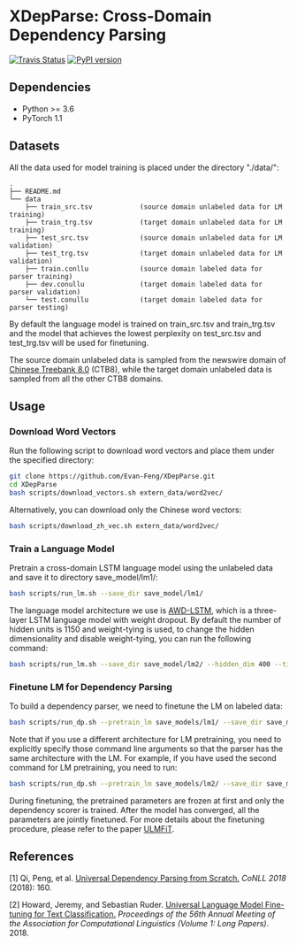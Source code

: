 # XDepParse: Cross-Domain Dependency Parsing

[![Travis Status](https://travis-ci.com/stanfordnlp/stanfordnlp.svg?token=RPNzRzNDQRoq2x3J2juj&branch=master)](https://travis-ci.com/stanfordnlp/stanfordnlp)
[![PyPI version](https://img.shields.io/pypi/v/stanfordnlp.svg?colorB=blue)](https://pypi.org/project/stanfordnlp/)

## Dependencies
- Python >= 3.6
- PyTorch 1.1

## Datasets

All the data used for model training is placed under the directory "./data/":

```
.
├── README.md
└── data
    ├── train_src.tsv            (source domain unlabeled data for LM training)
    ├── train_trg.tsv            (target domain unlabeled data for LM training)
    ├── test_src.tsv             (source domain unlabeled data for LM validation)
    ├── test_trg.tsv             (target domain unlabeled data for LM validation)
    ├── train.conllu             (source domain labeled data for parser training)
    ├── dev.conullu              (target domain labeled data for parser validation)
    └── test.conullu             (target domain labeled data for parser testing)
```

By default the language model is trained on train_src.tsv and train_trg.tsv and the model that achieves the lowest perplexity on test_src.tsv and test_trg.tsv will be used for finetuning.

The source domain unlabeled data is sampled from the newswire domain of [Chinese Treebank 8.0](<https://catalog.ldc.upenn.edu/LDC2013T21>) (CTB8), while the target domain unlabeled data is sampled from all the other CTB8 domains.

## Usage

### Download Word Vectors

Run the following script to download word vectors and place them under the specified directory:

```bash
git clone https://github.com/Evan-Feng/XDepParse.git
cd XDepParse
bash scripts/download_vectors.sh extern_data/word2vec/
```

Alternatively, you can download only the Chinese word vectors:

```bash
bash scripts/download_zh_vec.sh extern_data/word2vec/
```

### Train a Language Model

Pretrain a cross-domain LSTM language model using the unlabeled data and save it to directory save_model/lm1/:

```bash
bash scripts/run_lm.sh --save_dir save_model/lm1/
```

The language model architecture we use is [AWD-LSTM](<https://openreview.net/forum?id=SyyGPP0TZ¬eId=SyyGPP0TZ>), which is a three-layer LSTM language model with weight dropout. By default the number of hidden units is 1150 and weight-tying is used, to change the hidden dimensionality and disable weight-tying, you can run the following command:

```bash
bash scripts/run_lm.sh --save_dir save_model/lm2/ --hidden_dim 400 --tie_softmax 0
```

### Finetune LM for Dependency Parsing

To build a dependency parser, we need to finetune the LM on labeled data:

```bash
bash scripts/run_dp.sh --pretrain_lm save_models/lm1/ --save_dir save_models/dp1/
```

Note that if you use a different architecture for LM pretraining, you need to explicitly specify those command line arguments so that the parser has the same architecture with the LM. For example, if you have used the second command for LM pretraining, you need to run:

```bash
bash scripts/run_dp.sh --pretrain_lm save_models/lm2/ --save_dir save_models/dp2/ --hidden_dim 400 --output_hidden_dim 400
```

During finetuning, the pretrained parameters are frozen at first and only the dependency scorer is trained. After the model has converged, all the parameters are jointly finetuned. For more details about the finetuning procedure, please refer to the paper [ULMFiT](<https://www.aclweb.org/anthology/P18-1031>).

## References

[1] Qi, Peng, et al. [Universal Dependency Parsing from Scratch.](<https://www.aclweb.org/anthology/K18-2#page=168>) *CoNLL 2018* (2018): 160.

[2] Howard, Jeremy, and Sebastian Ruder. [Universal Language Model Fine-tuning for Text Classification.](https://www.aclweb.org/anthology/P18-1031) *Proceedings of the 56th Annual Meeting of the Association for Computational Linguistics (Volume 1: Long Papers)*. 2018.
